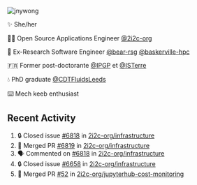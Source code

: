 ![jnywong](https://readme-typing-svg.demolab.com/?font=Intel+One+Mono&size=36&duration=3000&pause=1000&color=6bc46d&vCenter=true&width=170&lines=jnywong)

✨ She/her

👩‍💻 Open Source Applications Engineer [@2i2c-org](https://2i2c.org/)

🐻 Ex-Research Software Engineer [@bear-rsg](https://github.com/bear-rsg) [@baskerville-hpc](https://github.com/baskerville-hpc) 

🇫🇷 Former post-doctorante [@IPGP](https://github.com/IPGP) et [@ISTerre](https://www.isterre.fr/) 

💧 PhD graduate [@CDTFluidsLeeds](https://fluid-dynamics.leeds.ac.uk/) 

⌨️ Mech keeb enthusiast 

## Recent Activity 

<!--START_SECTION:activity-->
1. 🔒 Closed issue [#6818](https://github.com/2i2c-org/infrastructure/issues/6818) in [2i2c-org/infrastructure](https://github.com/2i2c-org/infrastructure)
2. 🎉 Merged PR [#6819](https://github.com/2i2c-org/infrastructure/pull/6819) in [2i2c-org/infrastructure](https://github.com/2i2c-org/infrastructure)
3. 🗣 Commented on [#6818](https://github.com/2i2c-org/infrastructure/issues/6818#issuecomment-3347231401) in [2i2c-org/infrastructure](https://github.com/2i2c-org/infrastructure)
4. 🔒 Closed issue [#6658](https://github.com/2i2c-org/infrastructure/issues/6658) in [2i2c-org/infrastructure](https://github.com/2i2c-org/infrastructure)
5. 🎉 Merged PR [#52](https://github.com/2i2c-org/jupyterhub-cost-monitoring/pull/52) in [2i2c-org/jupyterhub-cost-monitoring](https://github.com/2i2c-org/jupyterhub-cost-monitoring)
<!--END_SECTION:activity-->
